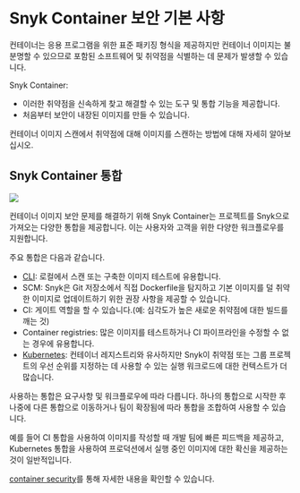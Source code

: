 # Snyk Container 보안 기본 사항

컨테이너는 응용 프로그램을 위한 표준 패키징 형식을 제공하지만 컨테이너 이미지는 불분명할 수 있으므로 포함된 소프트웨어 및 취약점을 식별하는 데 문제가 발생할 수 있습니다.

Snyk Container:

* 이러한 취약점을 신속하게 찾고 해결할 수 있는 도구 및 통합 기능을 제공합니다.
* 처음부터 보안이 내장된 이미지를 만들 수 있습니다.

컨테이너 이미지 스캔에서 취약점에 대해 이미지를 스캔하는 방법에 대해 자세히 알아보십시오.

## Snyk Container 통합

![](../../../.gitbook/assets/projects.png)

컨테이너 이미지 보안 문제를 해결하기 위해 Snyk Container는 프로젝트를 Snyk으로 가져오는 다양한 통합을 제공합니다. 이는 사용자와 고객을 위한 다양한 워크플로우를 지원합니다.

주요 통합은 다음과 같습니다.

* [CLI](https://docs.snyk.io/snyk-container/snyk-cli-for-container-security): 로컬에서 스캔 또는 구축한 이미지 테스트에 유용합니다.
* SCM: Snyk은 Git 저장소에서 직접 Dockerfile을 탐지하고 기본 이미지를 덜 취약한 이미지로 업데이트하기 위한 권장 사항을 제공할 수 있습니다.
* CI: 게이트 역할을 할 수 있습니다.(예: 심각도가 높은 새로운 취약점에 대한 빌드를 깨는 것)
* Container registries: 많은 이미지를 테스트하거나 CI 파이프라인을 수정할 수 없는 경우에 유용합니다.
* [Kubernetes](https://support.snyk.io/hc/en-us/articles/360003916138-Kubernetes-integration-overview): 컨테이너 레지스트리와 유사하지만 Snyk이 취약점 또는 그룹 프로젝트의 우선 순위를 지정하는 데 사용할 수 있는 실행 워크로드에 대한 컨텍스트가 더 많습니다.

사용하는 통합은 요구사항 및 워크플로우에 따라 다릅니다. 하나의 통합으로 시작한 후 나중에 다른 통합으로 이동하거나 팀이 확장됨에 따라 통합을 조합하여 사용할 수 있습니다.

예를 들어 CI 통합을 사용하여 이미지를 작성할 때 개발 팀에 빠른 피드백을 제공하고, Kubernetes 통합을 사용하여 프로덕션에서 실행 중인 이미지에 대한 확신을 제공하는 것이 일반적입니다.

[container security](https://snyk.io/learn/container-security/)를 통해 자세한 내용을 확인할 수 있습니다.
